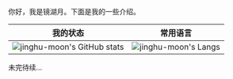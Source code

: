 你好，我是镜湖月。下面是我的一些介绍。

|                           我的状态                           |                           常用语言                           |
| :----------------------------------------------------------: | :----------------------------------------------------------: |
| ![jinghu-moon's GitHub stats](https://github-readme-stats.vercel.app/api?username=jinghu-moon&show_icons=true&theme=nord) | ![jinghu-moon's Langs](https://github-readme-stats.vercel.app/api/top-langs/?username=jinghu-moon&layout=compact) |

未完待续...
